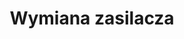 ---
title: Wymiana zasilacza
description: W życiu każdego laptopa może przyjść taki moment, w którym musi nastąpić wymiana baterii - czy to z powodu uszkodzenia mechanicznego, czy to po prostu dlatego, że bateria (która wszak działa tylko 30 minut przy zwykłym użytkowaniu - a nawet krócej, w zależności od intensywności - a potem bez ładowania za pomocą akumulatora się nie obejdzie) wyczerpuje się.
thumbnail: /assets/img/services/laptop.jpg
---